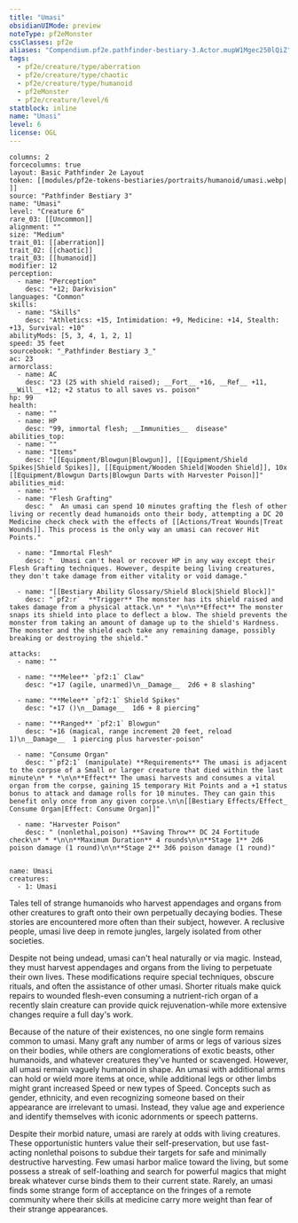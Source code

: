 ```yaml
---
title: "Umasi"
obsidianUIMode: preview
noteType: pf2eMonster
cssClasses: pf2e
aliases: "Compendium.pf2e.pathfinder-bestiary-3.Actor.mupW1Mgec250lQiZ" 
tags:
  - pf2e/creature/type/aberration
  - pf2e/creature/type/chaotic
  - pf2e/creature/type/humanoid
  - pf2eMonster
  - pf2e/creature/level/6
statblock: inline
name: "Umasi"
level: 6
license: OGL
---
```


```statblock
columns: 2
forcecolumns: true
layout: Basic Pathfinder 2e Layout
token: [[modules/pf2e-tokens-bestiaries/portraits/humanoid/umasi.webp| ]]
source: "Pathfinder Bestiary 3"
name: "Umasi"
level: "Creature 6"
rare_03: [[Uncommon]]
alignment: ""
size: "Medium"
trait_01: [[aberration]]
trait_02: [[chaotic]]
trait_03: [[humanoid]]
modifier: 12
perception:
  - name: "Perception"
    desc: "+12; Darkvision"
languages: "Common"
skills:
  - name: "Skills"
    desc: "Athletics: +15, Intimidation: +9, Medicine: +14, Stealth: +13, Survival: +10"
abilityMods: [5, 3, 4, 1, 2, 1]
speed: 35 feet
sourcebook: "_Pathfinder Bestiary 3_"
ac: 23
armorclass:
  - name: AC
    desc: "23 (25 with shield raised); __Fort__ +16, __Ref__ +11, __Will__ +12; +2 status to all saves vs. poison"
hp: 99
health:
  - name: ""
  - name: HP
    desc: "99, immortal flesh; __Immunities__  disease"
abilities_top:
  - name: ""
  - name: "Items"
    desc: "[[Equipment/Blowgun|Blowgun]], [[Equipment/Shield Spikes|Shield Spikes]], [[Equipment/Wooden Shield|Wooden Shield]], 10x [[Equipment/Blowgun Darts|Blowgun Darts with Harvester Poison]]"
abilities_mid:
  - name: ""
  - name: "Flesh Grafting"
    desc: "  An umasi can spend 10 minutes grafting the flesh of other living or recently dead humanoids onto their body, attempting a DC 20 Medicine check check with the effects of [[Actions/Treat Wounds|Treat Wounds]]. This process is the only way an umasi can recover Hit Points."

  - name: "Immortal Flesh"
    desc: "  Umasi can't heal or recover HP in any way except their Flesh Grafting techniques. However, despite being living creatures, they don't take damage from either vitality or void damage."

  - name: "[[Bestiary Ability Glossary/Shield Block|Shield Block]]"
    desc: "`pf2:r`  **Trigger** The monster has its shield raised and takes damage from a physical attack.\n* * *\n\n**Effect** The monster snaps its shield into place to deflect a blow. The shield prevents the monster from taking an amount of damage up to the shield's Hardness. The monster and the shield each take any remaining damage, possibly breaking or destroying the shield."

attacks:
  - name: ""

  - name: "**Melee** `pf2:1` Claw"
    desc: "+17 (agile, unarmed)\n__Damage__  2d6 + 8 slashing"

  - name: "**Melee** `pf2:1` Shield Spikes"
    desc: "+17 ()\n__Damage__  1d6 + 8 piercing"

  - name: "**Ranged** `pf2:1` Blowgun"
    desc: "+16 (magical, range increment 20 feet, reload 1)\n__Damage__  1 piercing plus harvester-poison"

  - name: "Consume Organ"
    desc: "`pf2:1` (manipulate) **Requirements** The umasi is adjacent to the corpse of a Small or larger creature that died within the last minute\n* * *\n\n**Effect** The umasi harvests and consumes a vital organ from the corpse, gaining 15 temporary Hit Points and a +1 status bonus to attack and damage rolls for 10 minutes. They can gain this benefit only once from any given corpse.\n\n[[Bestiary Effects/Effect_ Consume Organ|Effect: Consume Organ]]"

  - name: "Harvester Poison"
    desc: " (nonlethal,poison) **Saving Throw** DC 24 Fortitude check\n* * *\n\n**Maximum Duration** 4 rounds\n\n**Stage 1** 2d6 poison damage (1 round)\n\n**Stage 2** 3d6 poison damage (1 round)"
 
```

```encounter-table
name: Umasi
creatures:
  - 1: Umasi
```



Tales tell of strange humanoids who harvest appendages and organs from other creatures to graft onto their own perpetually decaying bodies. These stories are encountered more often than their subject, however. A reclusive people, umasi live deep in remote jungles, largely isolated from other societies.

Despite not being undead, umasi can't heal naturally or via magic. Instead, they must harvest appendages and organs from the living to perpetuate their own lives. These modifications require special techniques, obscure rituals, and often the assistance of other umasi. Shorter rituals make quick repairs to wounded flesh-even consuming a nutrient-rich organ of a recently slain creature can provide quick rejuvenation-while more extensive changes require a full day's work.

Because of the nature of their existences, no one single form remains common to umasi. Many graft any number of arms or legs of various sizes on their bodies, while others are conglomerations of exotic beasts, other humanoids, and whatever creatures they've hunted or scavenged. However, all umasi remain vaguely humanoid in shape. An umasi with additional arms can hold or wield more items at once, while additional legs or other limbs might grant increased Speed or new types of Speed. Concepts such as gender, ethnicity, and even recognizing someone based on their appearance are irrelevant to umasi. Instead, they value age and experience and identify themselves with iconic adornments or speech patterns.

Despite their morbid nature, umasi are rarely at odds with living creatures. These opportunistic hunters value their self-preservation, but use fast-acting nonlethal poisons to subdue their targets for safe and minimally destructive harvesting. Few umasi harbor malice toward the living, but some possess a streak of self-loathing and search for powerful magics that might break whatever curse binds them to their current state. Rarely, an umasi finds some strange form of acceptance on the fringes of a remote community where their skills at medicine carry more weight than fear of their strange appearances.
